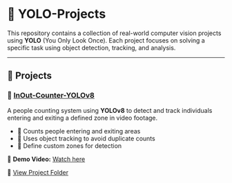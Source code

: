 # 🧠 YOLO-Projects

This repository contains a collection of real-world computer vision projects using **YOLO** (You Only Look Once). Each project focuses on solving a specific task using object detection, tracking, and analysis.

---

## 📂 Projects

### 🔸 [InOut-Counter-YOLOv8](./InOut-Counter-YOLOv8)

A people counting system using **YOLOv8** to detect and track individuals entering and exiting a defined zone in video footage.

- 🚶 Counts people entering and exiting areas
- 🔄 Uses object tracking to avoid duplicate counts
- 📐 Define custom zones for detection


🔗 **Demo Video:** [Watch here](#) <!-- Add your YouTube or local video link here -->

📁 [View Project Folder](./InOut-Counter-YOLOv8)


